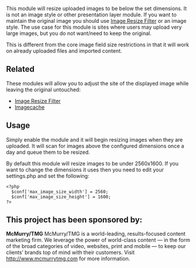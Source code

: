 This module will resize uploaded images to be below the set dimensions. It is
not an image style or other presentation layer module. If you want to maintain
the original image you should use
[Image Resize Filter](https://www.drupal.org/project/image_resize_filter) or an
image style. The use case for this module is sites where users may upload very
large images, but you do not want/need to keep the original.

This is different from the core image field size restrictions in that it will
work on already uploaded files and imported content.

## Related

These modules will allow you to adjust the site of the displayed image while
leaving the original untouched:

 * [Image Resize Filter](https://www.drupal.org/project/image_resize_filter)
 * [Imagecache](https://www.drupal.org/project/imagecache)

## Usage

Simply enable the module and it will begin resizing images when they are
uploaded. It will scan for images above the configured dimensions once a day and
queue them to be resized.

By default this module will resize images to be under 2560x1600. If you want to
change the dimensions it uses then you need to edit your settings.php and set
the following:

```
<?php
  $conf['max_image_size_width'] = 2560;
  $conf['max_image_size_height'] = 1600;
?>
```

## This project has been sponsored by:

**McMurry/TMG**
  McMurry/TMG is a world-leading, results-focused content marketing firm. We
  leverage the power of world-class content — in the form of the broad
  categories of video, websites, print and mobile — to keep our clients’ brands
  top of mind with their customers.  Visit http://www.mcmurrytmg.com for more
  information.
